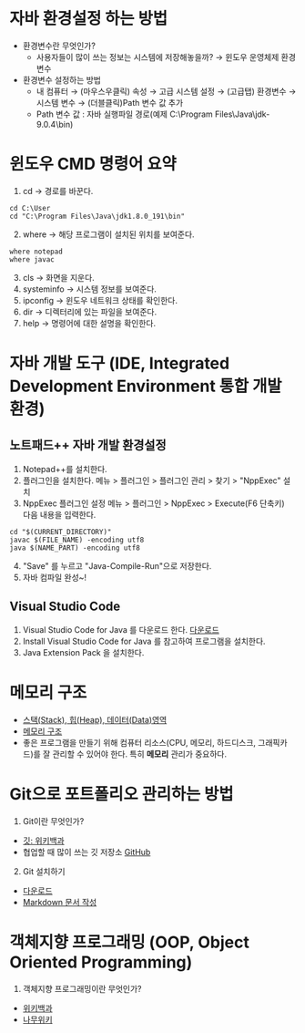 # 자바 환경설정 하는 방법
+ 환경변수란 무엇인가?
  + 사용자들이 많이 쓰는 정보는 시스템에 저장해놓을까? → 윈도우 운영체제 환경변수
+ 환경변수 설정하는 방법
  + 내 컴퓨터 → (마우스우클릭) 속성 → 고급 시스템 설정 → (고급탭) 환경변수 → 시스템 변수 → (더블클릭)Path 변수 값 추가
  + Path 변수 값 : 자바 실행파일 경로(예제 C:\Program Files\Java\jdk-9.0.4\bin)

# 윈도우 CMD 명령어 요약
1. cd → 경로를 바꾼다.
```
cd C:\User
cd "C:\Program Files\Java\jdk1.8.0_191\bin"
```
2. where → 해당 프로그램이 설치된 위치를 보여준다.
```
where notepad
where javac
```
3. cls → 화면을 지운다.
4. systeminfo → 시스템 정보를 보여준다.
5. ipconfig → 윈도우 네트워크 상태를 확인한다.
6. dir → 디렉터리에 있는 파일을 보여준다.
7. help → 명령어에 대한 설명을 확인한다.

# 자바 개발 도구 (IDE, Integrated Development Environment 통합 개발 환경)
## 노트패드++ 자바 개발 환경설정
1. Notepad++를 설치한다.
2. 플러그인을 설치한다.
메뉴 > 플러그인 > 플러그인 관리 > 찾기 > "NppExec" 설치
3. NppExec 플러그인 설정
메뉴 > 플러그인 > NppExec > Execute(F6 단축키)  
다음 내용을 입력한다.   
```
cd "$(CURRENT_DIRECTORY)"
javac $(FILE_NAME) -encoding utf8
java $(NAME_PART) -encoding utf8
```
4. "Save" 를 누르고 "Java-Compile-Run"으로 저장한다.
5. 자바 컴파일 완성~!
## Visual Studio Code
1. Visual Studio Code for Java 를 다운로드 한다. [다운로드](https://code.visualstudio.com/docs/languages/java)
2. Install Visual Studio Code for Java 를 참고하여 프로그램을 설치한다.
3. Java Extension Pack 을 설치한다.

# 메모리 구조
+ [스택(Stack), 힙(Heap), 데이터(Data)영역](https://dsnight.tistory.com/50)
+ [메모리 구조](https://velog.io/@hidaehyunlee/%EB%A9%94%EB%AA%A8%EB%A6%AC-%EA%B5%AC%EC%A1%B0%EB%A5%BC-%EC%95%8C%EC%95%84%EB%B3%B4%EC%9E%90)
+ 좋은 프로그램을 만들기 위해 컴퓨터 리소스(CPU, 메모리, 하드디스크, 그래픽카드)를 잘 관리할 수 있어야 한다. 특히 __메모리__ 관리가 중요하다.

# Git으로 포트폴리오 관리하는 방법
1. Git이란 무엇인가? 
  + [깃: 위키백과](https://ko.wikipedia.org/wiki/%EA%B9%83_(%EC%86%8C%ED%94%84%ED%8A%B8%EC%9B%A8%EC%96%B4))
  + 협업할 때 많이 쓰는 깃 저장소 [GitHub](https://github.com/)
2. Git 설치하기
  + [다운로드](https://git-scm.com/)
  + [Markdown 문서 작성](https://code.visualstudio.com/docs/languages/markdown)

# 객체지향 프로그래밍 (OOP, Object Oriented Programming)
1. 객체지향 프로그래밍이란 무엇인가?
  + [위키백과](https://ko.wikipedia.org/wiki/%EA%B0%9D%EC%B2%B4_%EC%A7%80%ED%96%A5_%ED%94%84%EB%A1%9C%EA%B7%B8%EB%9E%98%EB%B0%8D)
  + [나무위키](https://namu.wiki/w/%EA%B0%9D%EC%B2%B4%20%EC%A7%80%ED%96%A5%20%ED%94%84%EB%A1%9C%EA%B7%B8%EB%9E%98%EB%B0%8D)